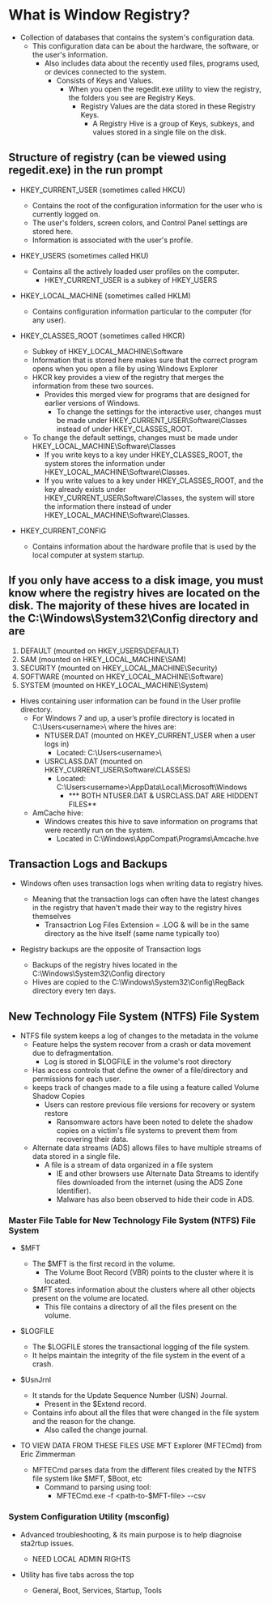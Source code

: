# What is Window Registry?

- Collection of databases that contains the system's configuration data.
  - This configuration data can be about the hardware, the software, or the user's information.
    - Also includes data about the recently used files, programs used, or devices connected to the system.
      - Consists of Keys and Values.
        - When you open the regedit.exe utility to view the registry, the folders you see are Registry Keys.
          - Registry Values are the data stored in these Registry Keys.
            - A Registry Hive is a group of Keys, subkeys, and values stored in a single file on the disk.

## Structure of registry (can be viewed using regedit.exe) in the run prompt

- HKEY_CURRENT_USER (sometimes called HKCU)
  - Contains the root of the configuration information for the user who is currently logged on.
  - The user's folders, screen colors, and Control Panel settings are stored here.
  - Information is associated with the user's profile.

- HKEY_USERS (sometimes called HKU)
  - Contains all the actively loaded user profiles on the computer.
    - HKEY_CURRENT_USER is a subkey of HKEY_USERS

- HKEY_LOCAL_MACHINE (sometimes called HKLM)
  - Contains configuration information particular to the computer (for any user).

- HKEY_CLASSES_ROOT (sometimes called HKCR)
  - Subkey of HKEY_LOCAL_MACHINE\Software
  - Information that is stored here makes sure that the correct program opens when you open a file by using Windows Explorer
  - HKCR key provides a view of the registry that merges the information from these two sources.
    - Provides this merged view for programs that are designed for earlier versions of Windows.
      - To change the settings for the interactive user, changes must be made under HKEY_CURRENT_USER\Software\Classes instead of under HKEY_CLASSES_ROOT.
  - To change the default settings, changes must be made under HKEY_LOCAL_MACHINE\Software\Classes
    - If you write keys to a key under HKEY_CLASSES_ROOT, the system stores the information under HKEY_LOCAL_MACHINE\Software\Classes.
    - If you write values to a key under HKEY_CLASSES_ROOT, and the key already exists under HKEY_CURRENT_USER\Software\Classes, the system will store the information there instead of under HKEY_LOCAL_MACHINE\Software\Classes.

- HKEY_CURRENT_CONFIG
  - Contains information about the hardware profile that is used by the local computer at system startup.

## If you only have access to a disk image, you must know where the registry hives are located on the disk. The majority of these hives are located in the C:\Windows\System32\Config directory and are

1. DEFAULT (mounted on HKEY_USERS\DEFAULT)
2. SAM (mounted on HKEY_LOCAL_MACHINE\SAM)
3. SECURITY (mounted on HKEY_LOCAL_MACHINE\Security)
4. SOFTWARE (mounted on HKEY_LOCAL_MACHINE\Software)
5. SYSTEM (mounted on HKEY_LOCAL_MACHINE\System)

- Hives containing user information can be found in the User profile directory.
  - For Windows 7 and up, a user’s profile directory is located in C:\Users\<username>\ where the hives are:
    - NTUSER.DAT (mounted on HKEY_CURRENT_USER when a user logs in)
      - Located: C:\Users\<username>\
    - USRCLASS.DAT (mounted on HKEY_CURRENT_USER\Software\CLASSES)
      - Located: C:\Users\<username>\AppData\Local\Microsoft\Windows
        - *** BOTH NTUSER.DAT & USRCLASS.DAT ARE HIDDENT FILES**
  - AmCache hive: 
    - Windows creates this hive to save information on programs that were recently run on the system.
      - Located in C:\Windows\AppCompat\Programs\Amcache.hve

## Transaction Logs and Backups

- Windows often uses transaction logs when writing data to registry hives.
  - Meaning that the transaction logs can often have the latest changes in the registry that haven't made their way to the registry hives themselves
    - Transactrion Log Files Extension = .LOG & will be in the same directory as the hive itself (same name typically too)

- Registry backups are the opposite of Transaction logs
  - Backups of the registry hives located in the C:\Windows\System32\Config directory
  - Hives are copied to the C:\Windows\System32\Config\RegBack directory every ten days.

## New Technology File System (NTFS) File System

- NTFS file system keeps a log of changes to the metadata in the volume
  - Feature helps the system recover from a crash or data movement due to defragmentation.
    - Log is stored in $LOGFILE in the volume's root directory
  - Has access controls that define the owner of a file/directory and permissions for each user.
  - keeps track of changes made to a file using a feature called Volume Shadow Copies
    - Users can restore previous file versions for recovery or system restore
      - Ransomware actors have been noted to delete the shadow copies on a victim's file systems to prevent them from recovering their data.
  - Alternate data streams (ADS) allows files to have multiple streams of data stored in a single file.
    - A file is a stream of data organized in a file system
      - IE and other browsers use Alternate Data Streams to identify files downloaded from the internet (using the ADS Zone Identifier).
      - Malware has also been observed to hide their code in ADS.

### Master File Table for New Technology File System (NTFS) File System

- $MFT 
  - The $MFT is the first record in the volume.
    - The Volume Boot Record (VBR) points to the cluster where it is located.
  - $MFT stores information about the clusters where all other objects present on the volume are located.
    - This file contains a directory of all the files present on the volume.

- $LOGFILE
  - The $LOGFILE stores the transactional logging of the file system.
  - It helps maintain the integrity of the file system in the event of a crash.

- $UsnJrnl
  - It stands for the Update Sequence Number (USN) Journal.
    - Present in the $Extend record.
  - Contains info about all the files that were changed in the file system and the reason for the change.
    - Also called the change journal.

- TO VIEW DATA FROM THESE FILES USE MFT Explorer (MFTECmd) from Eric Zimmerman
  - MFTECmd parses data from the different files created by the NTFS file system like $MFT, $Boot, etc
    - Command to parsing using tool:
      - MFTECmd.exe -f <path-to-$MFT-file> --csv <path-to-save-results-in-csv>

### System Configuration Utility (msconfig)

- Advanced troubleshooting, & its main purpose is to help diagnoise sta2rtup issues.
  - NEED LOCAL ADMIN RIGHTS

- Utility has five tabs across the top
  - General, Boot, Services, Startup, Tools



